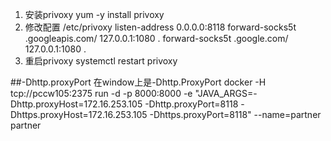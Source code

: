 1. 安装privoxy
yum -y install privoxy
2. 修改配置 /etc/privoxy
listen-address  0.0.0.0:8118
forward-socks5t   .googleapis.com/               127.0.0.1:1080 .
forward-socks5t   .google.com/                   127.0.0.1:1080 .
3. 重启privoxy
systemctl restart privoxy

##-Dhttp.proxyPort 在window上是-Dhttp.ProxyPort
docker -H tcp://pccw105:2375 run -d -p 8000:8000 -e "JAVA_ARGS=-Dhttp.proxyHost=172.16.253.105 -Dhttp.proxyPort=8118 -Dhttps.proxyHost=172.16.253.105 -Dhttps.proxyPort=8118" --name=partner partner
